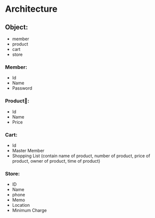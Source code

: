 # Architecture

## Object:
  - member
  - product
  - cart
  - store

### Member:
  - Id
  - Name
  - Password

### Product:
  - Id
  - Name
  - Price


### Cart:
  - Id
  - Master Member
  - Shopping List (contain name of product, number of product, price of product, owner of product, time of product)

### Store:
  - ID
  - Name
  - phone
  - Memo
  - Location
  - Minimum Charge 
  

